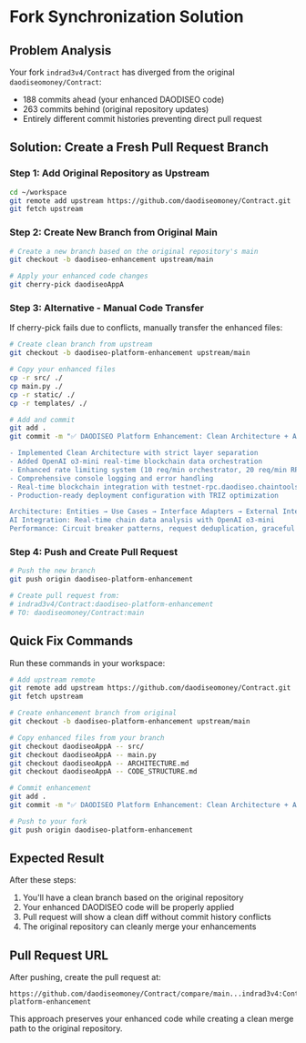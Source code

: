 # Fork Synchronization Solution

## Problem Analysis
Your fork `indrad3v4/Contract` has diverged from the original `daodiseomoney/Contract`:
- 188 commits ahead (your enhanced DAODISEO code)
- 263 commits behind (original repository updates)
- Entirely different commit histories preventing direct pull request

## Solution: Create a Fresh Pull Request Branch

### Step 1: Add Original Repository as Upstream
```bash
cd ~/workspace
git remote add upstream https://github.com/daodiseomoney/Contract.git
git fetch upstream
```

### Step 2: Create New Branch from Original Main
```bash
# Create a new branch based on the original repository's main
git checkout -b daodiseo-enhancement upstream/main

# Apply your enhanced code changes
git cherry-pick daodiseoAppA
```

### Step 3: Alternative - Manual Code Transfer
If cherry-pick fails due to conflicts, manually transfer the enhanced files:

```bash
# Create clean branch from upstream
git checkout -b daodiseo-platform-enhancement upstream/main

# Copy your enhanced files
cp -r src/ ./
cp main.py ./
cp -r static/ ./
cp -r templates/ ./

# Add and commit
git add .
git commit -m "✅ DAODISEO Platform Enhancement: Clean Architecture + AI Orchestration

- Implemented Clean Architecture with strict layer separation
- Added OpenAI o3-mini real-time blockchain data orchestration  
- Enhanced rate limiting system (10 req/min orchestrator, 20 req/min RPC)
- Comprehensive console logging and error handling
- Real-time blockchain integration with testnet-rpc.daodiseo.chaintools.tech
- Production-ready deployment configuration with TRIZ optimization

Architecture: Entities → Use Cases → Interface Adapters → External Interfaces
AI Integration: Real-time chain data analysis with OpenAI o3-mini
Performance: Circuit breaker patterns, request deduplication, graceful degradation"
```

### Step 4: Push and Create Pull Request
```bash
# Push the new branch
git push origin daodiseo-platform-enhancement

# Create pull request from:
# indrad3v4/Contract:daodiseo-platform-enhancement 
# TO: daodiseomoney/Contract:main
```

## Quick Fix Commands
Run these commands in your workspace:

```bash
# Add upstream remote
git remote add upstream https://github.com/daodiseomoney/Contract.git
git fetch upstream

# Create enhancement branch from original
git checkout -b daodiseo-platform-enhancement upstream/main

# Copy enhanced files from your branch
git checkout daodiseoAppA -- src/
git checkout daodiseoAppA -- main.py
git checkout daodiseoAppA -- ARCHITECTURE.md
git checkout daodiseoAppA -- CODE_STRUCTURE.md

# Commit enhancement
git add .
git commit -m "✅ DAODISEO Platform Enhancement: Clean Architecture + AI Orchestration"

# Push to your fork
git push origin daodiseo-platform-enhancement
```

## Expected Result
After these steps:
1. You'll have a clean branch based on the original repository
2. Your enhanced DAODISEO code will be properly applied
3. Pull request will show a clean diff without commit history conflicts
4. The original repository can cleanly merge your enhancements

## Pull Request URL
After pushing, create the pull request at:
```
https://github.com/daodiseomoney/Contract/compare/main...indrad3v4:Contract:daodiseo-platform-enhancement
```

This approach preserves your enhanced code while creating a clean merge path to the original repository.
